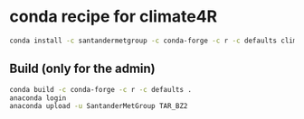# conda recipe for climate4R

```bash
conda install -c santandermetgroup -c conda-forge -c r -c defaults climate4r=1.5.0
```

## Build (only for the admin)

```bash
conda build -c conda-forge -c r -c defaults .
anaconda login
anaconda upload -u SantanderMetGroup TAR_BZ2
```
